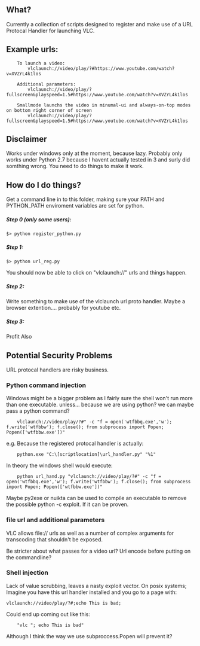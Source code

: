 ## What?

Currently a collection of scripts designed to register and make use of a URL Protocal Handler for launching VLC.

## Example urls:

```
    To launch a video:
        vlclaunch://video/play/?#https://www.youtube.com/watch?v=XVZrL4k1los

    Additional parameters:
        vlclaunch://video/play/?fullscreen&playspeed=1.5#https://www.youtube.com/watch?v=XVZrL4k1los

    Smallmode launchs the video in minumal-ui and always-on-top modes on bottom right corner of screen 
        vlclaunch://video/play/?fullscreen&playspeed=1.5#https://www.youtube.com/watch?v=XVZrL4k1los

```

## Disclaimer

Works under windows only at the moment, because lazy.
Probably only works under Python 2.7 because I havent actually tested in 3 and surly did somthing wrong.
You need to do things to make it work.

## How do I do things?

Get a command line in to this folder, making sure your PATH and PYTHON_PATH enviroment variables are set for python.

##### Step 0 (only some users): 
```
$> python register_python.py
```
##### Step 1:
```    
$> python url_reg.py
```
You should now be able to click on "vlclaunch://" urls and things happen.

##### Step 2:
Write something to make use of the vlclaunch url proto handler.
Maybe a browser extention.... probably for youtube etc.

##### Step 3:
Profit
Also 


## Potential Security Problems

URL protocal handlers are risky business.

### Python command injection

Windows might be a bigger problem as I fairly sure the shell won't run more than one executable.
unless...
because we are using python? we can maybe pass a python command?
```
    vlclaunch://video/play/?#" -c "f = open('wtfbbq.exe','w'); f.write('wtfbbw'); f.close(); from subprocess import Popen; Popen(['wtfbbw.exe'])"
```
e.g.
Because the registered protocal handler is actually:
```
    python.exe "C:\[scriptlocation]\url_handler.py" "%1"
```
In theory the windows shell would execute:
```
    python url_hand.py "vlclaunch://video/play/?#" -c "f = open('wtfbbq.exe','w'); f.write('wtfbbw'); f.close(); from subprocess import Popen; Popen(['wtfbbw.exe'])"
```

Maybe py2exe or nuikta can be used to compile an executable to remove the possible python -c exploit.
If it can be proven.

### file url and additional parameters

VLC allows file:// urls as well as a number of complex arguments for transcoding that shouldn't be exposed.

Be stricter about what passes for a video url?
Url encode before putting on the commandline?

### Shell injection

Lack of value scrubbing, leaves a nasty exploit vector.
On posix systems;
Imagine you have this url handler installed and you go to a page with:

    vlclaunch://video/play/?#;echo This is bad;

Could end up coming out like this:
```
    "vlc "; echo This is bad"
```
Although I think the way we use subproccess.Popen will prevent it?

